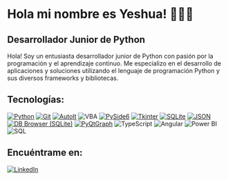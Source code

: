 # Hola mi nombre es Yeshua! 👨🏻‍💻 
## Desarrollador Junior de Python

Hola! Soy un entusiasta desarrollador junior de Python con pasión por la programación y el aprendizaje continuo. Me especializo en el desarrollo de aplicaciones y soluciones utilizando el lenguaje de programación Python y sus diversos frameworks y bibliotecas.

## Tecnologías:
[![Python](https://img.shields.io/badge/Python-blue?style=for-the-badge&logo=python&logoColor=white&labelColor=101010)]()
[![Git](https://img.shields.io/badge/Git-F05032?style=for-the-badge&logo=git&logoColor=white&labelColor=101010)]()
[![AutoIt](https://img.shields.io/badge/AutoIt-steelblue?style=for-the-badge&logo=autoit&logoColor=white&labelColor=101010)]()
![VBA](https://img.shields.io/badge/VBA-4CAF50?style=for-the-badge&logo=microsoft-excel&logoColor=white&labelColor=101010)
[![PySide6](https://img.shields.io/badge/PySide6-Qt-4A90E2?style=for-the-badge&logo=qt&logoColor=white&labelColor=101010)](https://wiki.qt.io/Qt_for_Python)
[![Tkinter](https://img.shields.io/badge/Tkinter-FFD700?style=for-the-badge&logo=tkinter&logoColor=white&labelColor=101010)]()
[![SQLite](https://img.shields.io/badge/SQLite-003B57?style=for-the-badge&logo=sqlite&logoColor=white&labelColor=101010)]()
[![JSON](https://img.shields.io/badge/JSON-Data-000000?style=for-the-badge&logo=json&logoColor=white&labelColor=101010)](https://www.json.org/)
[![DB Browser (SQLite)](https://img.shields.io/badge/DB_Browser_(SQLite)-003B57?style=for-the-badge&logo=sqlite&logoColor=white&labelColor=101010)](https://github.com/sqlitebrowser/sqlitebrowser)
[![PyQtGraph](https://img.shields.io/badge/PyQtGraph-3F7F7F?style=for-the-badge&logo=Python&logoColor=white&labelColor=101010)](http://www.pyqtgraph.org/)
![TypeScript](https://img.shields.io/badge/TypeScript-3178C6?style=for-the-badge&logo=typescript&logoColor=white&labelColor=101010)
![Angular](https://img.shields.io/badge/Angular-DD0031?style=for-the-badge&logo=angular&logoColor=white&labelColor=101010)
![Power BI](https://img.shields.io/badge/Power_BI-F2C811?style=for-the-badge&logo=power-bi&logoColor=white&labelColor=101010)
![SQL](https://img.shields.io/badge/SQL-003366?style=for-the-badge&logo=sql&logoColor=white&labelColor=101010)


## Encuéntrame en:

[![LinkedIn](https://img.shields.io/badge/LinkedIn-Yeshua_Sanchez-0077B5?style=for-the-badge&logo=linkedin&logoColor=white&labelColor=101010)](https://www.linkedin.com/in/yeshua-s-4294a4229/)






<!--
**YeshuaContacto/YeshuaContacto** is a ✨ _special_ ✨ repository because its `README.md` (this file) appears on your GitHub profile.

Here are some ideas to get you started:

- 🔭 I’m currently working on ...
- 🌱 I’m currently learning ...
- 👯 I’m looking to collaborate on ...
- 🤔 I’m looking for help with ...
- 💬 Ask me about ...
- 📫 How to reach me: ...
- 😄 Pronouns: ...
- ⚡ Fun fact: ...
-->
